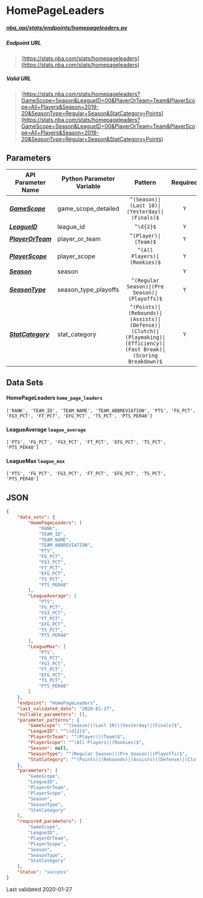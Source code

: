 # HomePageLeaders
##### [nba_api/stats/endpoints/homepageleaders.py](https://github.com/swar/nba_api/blob/master/nba_api/stats/endpoints/homepageleaders.py)

##### Endpoint URL
>[https://stats.nba.com/stats/homepageleaders](https://stats.nba.com/stats/homepageleaders)

##### Valid URL
>[https://stats.nba.com/stats/homepageleaders?GameScope=Season&LeagueID=00&PlayerOrTeam=Team&PlayerScope=All+Players&Season=2019-20&SeasonType=Regular+Season&StatCategory=Points](https://stats.nba.com/stats/homepageleaders?GameScope=Season&LeagueID=00&PlayerOrTeam=Team&PlayerScope=All+Players&Season=2019-20&SeasonType=Regular+Season&StatCategory=Points)

## Parameters
API Parameter Name | Python Parameter Variable | Pattern | Required | Nullable
------------ | ------------ | :-----------: | :---: | :---:
[_**GameScope**_](https://github.com/swar/nba_api/blob/master/docs/nba_api/stats/library/parameters.md#GameScope) | game_scope_detailed | `^(Season)\|(Last 10)\|(Yesterday)\|(Finals)$` | `Y` |  | 
[_**LeagueID**_](https://github.com/swar/nba_api/blob/master/docs/nba_api/stats/library/parameters.md#LeagueID) | league_id | `^\d{2}$` | `Y` |  | 
[_**PlayerOrTeam**_](https://github.com/swar/nba_api/blob/master/docs/nba_api/stats/library/parameters.md#PlayerOrTeam) | player_or_team | `^(Player)\|(Team)$` | `Y` |  | 
[_**PlayerScope**_](https://github.com/swar/nba_api/blob/master/docs/nba_api/stats/library/parameters.md#PlayerScope) | player_scope | `^(All Players)\|(Rookies)$` | `Y` |  | 
[_**Season**_](https://github.com/swar/nba_api/blob/master/docs/nba_api/stats/library/parameters.md#Season) | season |  | `Y` |  | 
[_**SeasonType**_](https://github.com/swar/nba_api/blob/master/docs/nba_api/stats/library/parameters.md#SeasonType) | season_type_playoffs | `^(Regular Season)\|(Pre Season)\|(Playoffs)$` | `Y` |  | 
[_**StatCategory**_](https://github.com/swar/nba_api/blob/master/docs/nba_api/stats/library/parameters.md#StatCategory) | stat_category | `^(Points)\|(Rebounds)\|(Assists)\|(Defense)\|(Clutch)\|(Playmaking)\|(Efficiency)\|(Fast Break)\|(Scoring Breakdown)$` | `Y` |  | 

## Data Sets
#### HomePageLeaders `home_page_leaders`
```text
['RANK', 'TEAM_ID', 'TEAM_NAME', 'TEAM_ABBREVIATION', 'PTS', 'FG_PCT', 'FG3_PCT', 'FT_PCT', 'EFG_PCT', 'TS_PCT', 'PTS_PER48']
```

#### LeagueAverage `league_average`
```text
['PTS', 'FG_PCT', 'FG3_PCT', 'FT_PCT', 'EFG_PCT', 'TS_PCT', 'PTS_PER48']
```

#### LeagueMax `league_max`
```text
['PTS', 'FG_PCT', 'FG3_PCT', 'FT_PCT', 'EFG_PCT', 'TS_PCT', 'PTS_PER48']
```


## JSON
```json
{
    "data_sets": {
        "HomePageLeaders": [
            "RANK",
            "TEAM_ID",
            "TEAM_NAME",
            "TEAM_ABBREVIATION",
            "PTS",
            "FG_PCT",
            "FG3_PCT",
            "FT_PCT",
            "EFG_PCT",
            "TS_PCT",
            "PTS_PER48"
        ],
        "LeagueAverage": [
            "PTS",
            "FG_PCT",
            "FG3_PCT",
            "FT_PCT",
            "EFG_PCT",
            "TS_PCT",
            "PTS_PER48"
        ],
        "LeagueMax": [
            "PTS",
            "FG_PCT",
            "FG3_PCT",
            "FT_PCT",
            "EFG_PCT",
            "TS_PCT",
            "PTS_PER48"
        ]
    },
    "endpoint": "HomePageLeaders",
    "last_validated_date": "2020-01-27",
    "nullable_parameters": [],
    "parameter_patterns": {
        "GameScope": "^(Season)|(Last 10)|(Yesterday)|(Finals)$",
        "LeagueID": "^\\d{2}$",
        "PlayerOrTeam": "^(Player)|(Team)$",
        "PlayerScope": "^(All Players)|(Rookies)$",
        "Season": null,
        "SeasonType": "^(Regular Season)|(Pre Season)|(Playoffs)$",
        "StatCategory": "^(Points)|(Rebounds)|(Assists)|(Defense)|(Clutch)|(Playmaking)|(Efficiency)|(Fast Break)|(Scoring Breakdown)$"
    },
    "parameters": [
        "GameScope",
        "LeagueID",
        "PlayerOrTeam",
        "PlayerScope",
        "Season",
        "SeasonType",
        "StatCategory"
    ],
    "required_parameters": [
        "GameScope",
        "LeagueID",
        "PlayerOrTeam",
        "PlayerScope",
        "Season",
        "SeasonType",
        "StatCategory"
    ],
    "status": "success"
}
```

Last validated 2020-01-27